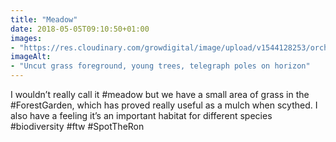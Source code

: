 ```yaml
---
title: "Meadow"
date: 2018-05-05T09:10:50+01:00
images: 
- "https://res.cloudinary.com/growdigital/image/upload/v1544128253/orchard-28020844588.jpg"
imageAlt: 
- "Uncut grass foreground, young trees, telegraph poles on horizon"
---
```


I wouldn’t really call it #meadow but we have a small area of grass in the #ForestGarden, which has proved really useful as a mulch when scythed. I also have a feeling it’s an important habitat for different species #biodiversity #ftw #SpotTheRon
